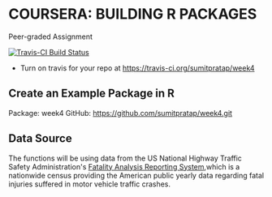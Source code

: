 # COURSERA: BUILDING R PACKAGES
Peer-graded Assignment   

[![Travis-CI Build Status](https://travis-ci.org/sumitpratap/week4.svg?branch=master)](https://travis-ci.org/sumitpratap/week4)
 * Turn on travis for your repo at https://travis-ci.org/sumitpratap/week4

## Create an Example Package in R 

Package: week4
GitHub:  https://github.com/sumitpratap/week4.git

## Data Source

The functions will be using data from the US National Highway Traffic Safety Administration's [Fatality Analysis Reporting 
System](https://www.nhtsa.gov/research-data/fatality-analysis-reporting-system-fars),which is a nationwide census providing the American public yearly data regarding
fatal injuries suffered in motor vehicle traffic crashes.